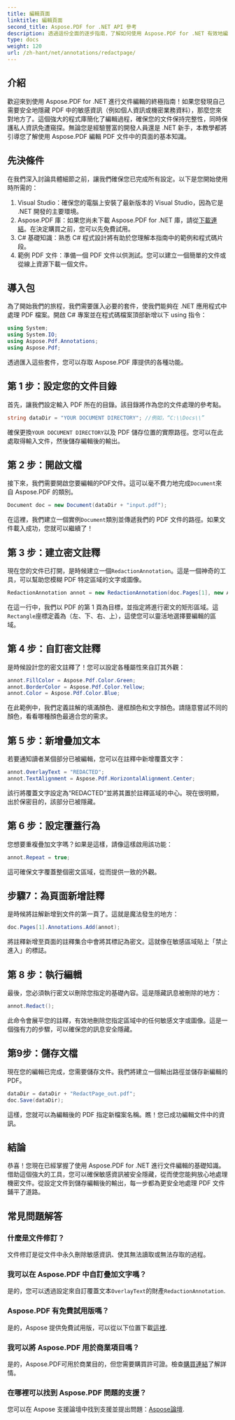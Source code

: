 ```yaml
---
title: 編輯頁面
linktitle: 編輯頁面
second_title: Aspose.PDF for .NET API 參考
description: 透過這份全面的逐步指南，了解如何使用 Aspose.PDF for .NET 有效地編輯文件。
type: docs
weight: 120
url: /zh-hant/net/annotations/redactpage/
---
```

## 介紹

歡迎來到使用 Aspose.PDF for .NET 進行文件編輯的終極指南！如果您發現自己需要安全地隱藏 PDF 中的敏感資訊（例如個人資訊或機密業務資料），那麼您來對地方了。這個強大的程式庫簡化了編輯過程，確保您的文件保持完整性，同時保護私人資訊免遭窺探。無論您是經驗豐富的開發人員還是 .NET 新手，本教學都將引導您了解使用 Aspose.PDF 編輯 PDF 文件中的頁面的基本知識。

## 先決條件

在我們深入討論具體細節之前，讓我們確保您已完成所有設定。以下是您開始使用時所需的：

1. Visual Studio：確保您的電腦上安裝了最新版本的 Visual Studio，因為它是 .NET 開發的主要環境。
2.  Aspose.PDF 庫：如果您尚未下載 Aspose.PDF for .NET 庫，請從[下載連結](https://releases.aspose.com/pdf/net/)。在決定購買之前，您可以先免費試用。
3. C# 基礎知識：熟悉 C# 程式設計將有助於您理解本指南中的範例和程式碼片段。
4. 範例 PDF 文件：準備一個 PDF 文件以供測試。您可以建立一個簡單的文件或從線上資源下載一個文件。

## 導入包

為了開始我們的旅程，我們需要匯入必要的套件，使我們能夠在 .NET 應用程式中處理 PDF 檔案。開啟 C# 專案並在程式碼檔案頂部新增以下 using 指令：

```csharp
using System;
using System.IO;
using Aspose.Pdf.Annotations;
using Aspose.Pdf;
```

透過匯入這些套件，您可以存取 Aspose.PDF 庫提供的各種功能。 

## 第 1 步：設定您的文件目錄

首先，讓我們設定輸入 PDF 所在的目錄。該目錄將作為您的文件處理的參考點。

```csharp
string dataDir = "YOUR DOCUMENT DIRECTORY"; //例如，“C:\\Docs\\”
```

確保更換`YOUR DOCUMENT DIRECTORY`以及 PDF 儲存位置的實際路徑。您可以在此處取得輸入文件，然後儲存編輯後的輸出。

## 第 2 步：開啟文檔

接下來，我們需要開啟您要編輯的PDF文件。這可以毫不費力地完成`Document`來自 Aspose.PDF 的類別。

```csharp
Document doc = new Document(dataDir + "input.pdf");
```

在這裡，我們建立一個實例`Document`類別並傳遞我們的 PDF 文件的路徑。如果文件載入成功，您就可以繼續了！

## 第 3 步：建立密文註釋

現在您的文件已打開，是時候建立一個`RedactionAnnotation`。這是一個神奇的工具，可以幫助您模糊 PDF 特定區域的文字或圖像。

```csharp
RedactionAnnotation annot = new RedactionAnnotation(doc.Pages[1], new Aspose.Pdf.Rectangle(200, 500, 300, 600));
```

在這一行中，我們以 PDF 的第 1 頁為目標，並指定將進行密文的矩形區域。這`Rectangle`座標定義為（左、下、右、上），這使您可以靈活地選擇要編輯的區域。

## 第 4 步：自訂密文註釋

是時候設計您的密文註釋了！您可以設定各種屬性來自訂其外觀：

```csharp
annot.FillColor = Aspose.Pdf.Color.Green;
annot.BorderColor = Aspose.Pdf.Color.Yellow;
annot.Color = Aspose.Pdf.Color.Blue;
```

在此範例中，我們定義註解的填滿顏色、邊框顏色和文字顏色。請隨意嘗試不同的顏色，看看哪種顏色最適合您的需求。

## 第 5 步：新增疊加文本

若要通知讀者某個部分已被編輯，您可以在註釋中新增覆蓋文字：

```csharp
annot.OverlayText = "REDACTED";
annot.TextAlignment = Aspose.Pdf.HorizontalAlignment.Center;
```

該行將覆蓋文字設定為“REDACTED”並將其置於註釋區域的中心。現在很明顯，出於保密目的，該部分已被隱藏。

## 第 6 步：設定覆蓋行為

您想要重複疊加文字嗎？如果是這樣，請像這樣啟用該功能：

```csharp
annot.Repeat = true;
```

這可確保文字覆蓋整個密文區域，從而提供一致的外觀。

## 步驟7：為頁面新增註釋

是時候將註解新增到文件的第一頁了。這就是魔法發生的地方：

```csharp
doc.Pages[1].Annotations.Add(annot);
```

將註釋新增至頁面的註釋集合中會將其標記為密文。這就像在敏感區域貼上「禁止進入」的標誌。

## 第 8 步：執行編輯

最後，您必須執行密文以刪除您指定的基礎內容。這是隱藏訊息被刪除的地方：

```csharp
annot.Redact();
```

此命令會展平您的註釋，有效地刪除您指定區域中的任何敏感文字或圖像。這是一個強有力的步驟，可以確保您的訊息安全隱藏。

## 第9步：儲存文檔

現在您的編輯已完成，您需要儲存文件。我們將建立一個輸出路徑並儲存新編輯的 PDF。

```csharp
dataDir = dataDir + "RedactPage_out.pdf";
doc.Save(dataDir);
```

這樣，您就可以為編輯後的 PDF 指定新檔案名稱。瞧！您已成功編輯文件中的資訊。

## 結論

恭喜！您現在已經掌握了使用 Aspose.PDF for .NET 進行文件編輯的基礎知識。借助這個強大的工具，您可以確保敏感資訊被安全隱藏，從而使您能夠放心地處理機密文件。從設定文件到儲存編輯後的輸出，每一步都為更安全地處理 PDF 文件鋪平了道路。

## 常見問題解答

### 什麼是文件修訂？
文件修訂是從文件中永久刪除敏感資訊、使其無法讀取或無法存取的過程。

### 我可以在 Aspose.PDF 中自訂疊加文字嗎？
是的，您可以透過設定來自訂覆蓋文本`OverlayText`的財產`RedactionAnnotation`.

### Aspose.PDF 有免費試用版嗎？
是的，Aspose 提供免費試用版，可以從以下位置下載[這裡](https://releases.aspose.com/).

### 我可以將 Aspose.PDF 用於商業項目嗎？
是的，Aspose.PDF可用於商業目的，但您需要購買許可證。檢查[購買連結](https://purchase.aspose.com/buy)了解詳情。

### 在哪裡可以找到 Aspose.PDF 問題的支援？
您可以在 Aspose 支援論壇中找到支援並提出問題：[Aspose論壇](https://forum.aspose.com/c/pdf/10).
